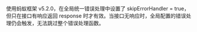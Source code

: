 使用蚂蚁框架 v5.2.0，在全局统一错误处理中设置了 skipErrorHandler = true，但只在接口有响应返回 response 时才有效。当接口无响应时，全局配置的错误处理仍会触发，无法跳过整个错误处理函数。
